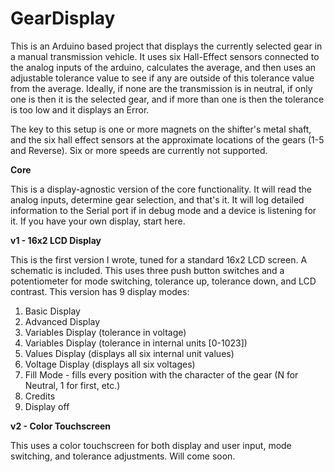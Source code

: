GearDisplay
===========

This is an Arduino based project that displays the currently selected gear in a manual transmission vehicle. It uses six Hall-Effect sensors connected to the analog inputs of the arduino, calculates the average, and then uses an adjustable tolerance value to see if any are outside of this tolerance value from the average. Ideally, if none are the transmission is in neutral, if only one is then it is the selected gear, and if more than one is then the tolerance is too low and it displays an Error. 

The key to this setup is one or more magnets on the shifter's metal shaft, and the six hall effect sensors at the approximate locations of the gears (1-5 and Reverse). Six or more speeds are currently not supported.

**Core**

This is a display-agnostic version of the core functionality. It will read the analog inputs, determine gear selection, and that's it. It will log detailed information to the Serial port if in debug mode and a device is listening for it. If you have your own display, start here.

**v1 - 16x2 LCD Display**

This is the first version I wrote, tuned for a standard 16x2 LCD screen. A schematic is included. This uses three push button switches and a potentiometer for mode switching, tolerance up, tolerance down, and LCD contrast. This version has 9 display modes:
1. Basic Display
1. Advanced Display
1. Variables Display (tolerance in voltage)
1. Variables Display (tolerance in internal units [0-1023])
1. Values Display (displays all six internal unit values)
1. Voltage Display (displays all six voltages)
1. Fill Mode - fills every position with the character of the gear (N for Neutral, 1 for first, etc.)
1. Credits
1. Display off

**v2 - Color Touchscreen**

This uses a color touchscreen for both display and user input, mode switching, and tolerance adjustments. Will come soon.
